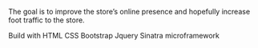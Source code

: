  The goal is to improve the store’s online presence and hopefully increase foot traffic to the store.
 
 
 Build with 
 HTML
 CSS
 Bootstrap
 Jquery
 Sinatra microframework
 
